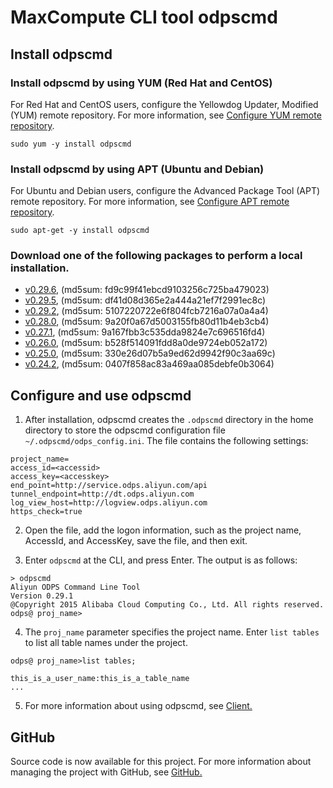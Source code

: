 # MaxCompute CLI tool odpscmd

## Install odpscmd

### Install odpscmd by using YUM (Red Hat and CentOS)

<div class="alert alert-info" role="alert">
<p>For Red Hat and CentOS users, configure the Yellowdog Updater, Modified 
(YUM) remote repository. For more information, see <a href="/#yum">Configure YUM remote repository</a>.</p>
</div>

```
sudo yum -y install odpscmd
```

### Install odpscmd by using APT (Ubuntu and Debian)

<div class="alert alert-info" role="alert">
<p>For Ubuntu and Debian users, configure the Advanced Package Tool
 (APT) remote repository. For more information, see <a href="/#apt">Configure APT remote repository</a>.</p>
</div>

```
sudo apt-get -y install odpscmd
```

### Download one of the following packages to perform a local installation.
* [v0.29.6](/download/odpscmd/0.29.6/odpscmd_public.zip), (md5sum: fd9c99f41ebcd9103256c725ba479023)
* [v0.29.5](/download/odpscmd/0.29.5/odpscmd_public.zip), (md5sum: df41d08d365e2a444a21ef7f2991ec8c)
* [v0.29.2](/download/odpscmd/0.29.2/odpscmd_public.zip), (md5sum: 5107220722e6f804fcb7216a07a0a4a4)
* [v0.28.0](/download/odpscmd/0.28.0/odpscmd_public.zip), (md5sum: 9a20f0a67d5003155fb80d11b4eb3cb4)
* [v0.27.1](/download/odpscmd/0.27.1/odpscmd_public.zip), (md5sum: 9a167fbb3c535dda9824e7c696516fd4)
* [v0.26.0](/download/odpscmd/0.26.0/odpscmd_public.zip), (md5sum: b528f514091fdd8a0de9724eb052a172)
* [v0.25.0](/download/odpscmd/0.25.0/odpscmd_public.zip), (md5sum: 330e26d07b5a9ed62d9942f90c3aa69c)
* [v0.24.2](/download/odpscmd/0.24.2/odpscmd_public.zip), (md5sum: 0407f858ac83a469aa085debfe0b3064)

## Configure and use odpscmd

1. After installation, odpscmd creates the `.odpscmd` directory in the home directory to store the odpscmd configuration file `~/.odpscmd/odps_config.ini`. The file contains the following settings:

```
project_name=
access_id=<accessid>
access_key=<accesskey>
end_point=http://service.odps.aliyun.com/api
tunnel_endpoint=http://dt.odps.aliyun.com
log_view_host=http://logview.odps.aliyun.com
https_check=true
```

2. Open the file, add the logon information, such as the project name, AccessId, and AccessKey, save the file, and then exit.

3. Enter `odpscmd` at the CLI, and press Enter. The output is as follows:

```
> odpscmd
Aliyun ODPS Command Line Tool
Version 0.29.1
@Copyright 2015 Alibaba Cloud Computing Co., Ltd. All rights reserved.
odps@ proj_name>
```

4. The `proj_name` parameter specifies the project name. Enter `list tables` to list all table names under the project.

```
odps@ proj_name>list tables;

this_is_a_user_name:this_is_a_table_name
...
```

5. For more information about using odpscmd, see [Client.](https://help.aliyun.com/document_detail/odps/tools/console/console.html)

## GitHub

Source code is now available for this project. For more information about managing the project with GitHub, see [GitHub.](https://github.com/aliyun/aliyun-odps-console)

